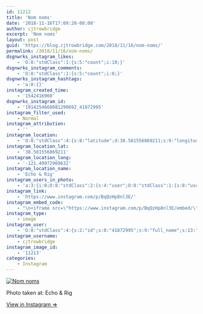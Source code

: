 ```yaml
---
id: 11212
title: 'Nom noms'
date: '2018-11-16T17:09:20-08:00'
author: cjtrowbridge
excerpt: 'Nom noms'
layout: post
guid: 'https://blog.cjtrowbridge.com/2018/11/16/nom-noms/'
permalink: /2018/11/16/nom-noms/
dsgnwrks_instagram_likes:
    - 'O:8:"stdClass":1:{s:5:"count";i:10;}'
dsgnwrks_instagram_comments:
    - 'O:8:"stdClass":1:{s:5:"count";i:0;}'
dsgnwrks_instagram_hashtags:
    - 'a:0:{}'
instagram_created_time:
    - '1542416960'
dsgnwrks_instagram_id:
    - '1914254668081290692_41872995'
instagram_filter_used:
    - Normal
instagram_attribution:
    - ''
instagram_location:
    - 'O:8:"stdClass":4:{s:8:"latitude";d:38.581556869211;s:9:"longitude";d:-121.49972969632;s:4:"name";s:10:"Echo & Rig";s:2:"id";i:609091042776235;}'
instagram_location_lat:
    - '38.581556869211'
instagram_location_long:
    - '-121.49972969632'
instagram_location_name:
    - 'Echo & Rig'
instagram_users_in_photo:
    - 'a:3:{i:0;O:8:"stdClass":2:{s:4:"user";O:8:"stdClass":1:{s:8:"username";s:12:"cjtrowbridge";}s:8:"position";O:8:"stdClass":2:{s:1:"x";d:0.12037037;s:1:"y";d:0.65185183;}}i:1;O:8:"stdClass":2:{s:4:"user";O:8:"stdClass":1:{s:8:"username";s:11:"the_trowbro";}s:8:"position";O:8:"stdClass":2:{s:1:"x";d:0.88611114;s:1:"y";d:0.4271605;}}i:2;O:8:"stdClass":2:{s:4:"user";O:8:"stdClass":1:{s:8:"username";s:19:"jennyhortondavidson";}s:8:"position";O:8:"stdClass":2:{s:1:"x";d:0.3962963;s:1:"y";d:0.4432099;}}}'
instagram_link:
    - 'https://www.instagram.com/p/BqQzHp8nl3E/'
instagram_embed_code:
    - "\n<iframe src=\"https://www.instagram.com/p/BqQzHp8nl3E/embed/\" width=\"612\" height=\"710\" frameborder=\"0\" scrolling=\"no\" allowtransparency=\"true\" class=\"insta-image-embed\"></iframe>\n"
instagram_type:
    - image
instagram_user:
    - 'O:8:"stdClass":4:{s:2:"id";s:8:"41872995";s:9:"full_name";s:13:"CJ Trowbridge";s:15:"profile_picture";s:141:"https://scontent.cdninstagram.com/vp/d092ebfdf7d7b69ffa8c0aebfde742bc/5C7E7A1C/t51.2885-19/s150x150/13724650_1188772791164794_142557231_a.jpg";s:8:"username";s:12:"cjtrowbridge";}'
instagram_username:
    - cjtrowbridge
instagram_image_id:
    - '11213'
categories:
    - Instagram
---
```


[![Nom noms](https://blog.cjtrowbridge.com/wp-content/uploads/2018/11/nom-noms-1-1.jpg)](https://www.instagram.com/p/BqQzHp8nl3E/)

Photo taken at: Echo &amp; Rig

[View in Instagram ⇒](https://www.instagram.com/p/BqQzHp8nl3E/)